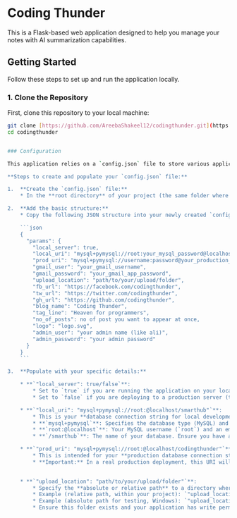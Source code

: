# Coding Thunder 

This is a Flask-based web application designed to help you manage your notes with AI summarization capabilities.

## Getting Started

Follow these steps to set up and run the application locally.

### 1. Clone the Repository

First, clone this repository to your local machine:

```bash
git clone [https://github.com/AreebaShakeel12/codingthunder.git](https://github.com/AreebaShakeel12/codingthunder.git)
cd codingthunder


### Configuration

This application relies on a `config.json` file to store various application settings, including sensitive API keys and database connection details. For security reasons, this file is **NOT** included in the repository (it's listed in `.gitignore`) and should never be committed to version control.

**Steps to create and populate your `config.json` file:**

1.  **Create the `config.json` file:**
    * In the **root directory** of your project (the same folder where `app.py` and `requirements.txt` are located), create a new file named exactly `config.json`.

2.  **Add the basic structure:**
    * Copy the following JSON structure into your newly created `config.json` file. This defines the `params` object which holds all your configuration variables:

    ```json
    {
      "params": {
        "local_server": true,
        "local_uri": "mysql+pymysql://root:your_mysql_password@localhost/codingthunder",
        "prod_uri": "mysql+pymysql://username:password@your_production_db_host/your_prod_db",
        "gmail_user": "your_gmail_username",
        "gmail_password": "your_gmail_app_password",
        "upload_location": "path/to/your/upload/folder",
        "fb_url": "https://facebook.com/codingthunder",
        "tw_url": "https://twitter.com/codingthunder",
        "gh_url": "https://github.com/codingthunder",
        "blog_name": "Coding Thunder",
        "tag_line": "Heaven for programmers",
        "no_of_posts": no of post you want to appear at once,
        "logo": "logo.svg",
        "admin_user": "your admin name (like ali)",
        "admin_password": "your admin password"
      }
    }
    ```

3.  **Populate with your specific details:**

    * **`"local_server": true/false`**:
        * Set to `true` if you are running the application on your local machine for development.
        * Set to `false` if you are deploying to a production server (though typically, this might be handled by environment variables in a production setup).

    * **`"local_uri": "mysql+pymysql://root:@localhost/smarthub"`**:
        * This is your **database connection string for local development**.
        * **`mysql+pymysql`**: Specifies the database type (MySQL) and the Python driver (`pymysql`).
        * **`root:@localhost`**: Your MySQL username (`root`) and an empty password (`:` before `@`). Replace `root` with your actual MySQL username if different. If you have a password for your MySQL user, it would be `username:password@localhost`.
        * **`/smarthub`**: The name of your database. Ensure you have a database named `smarthub` created in your MySQL server, or change this to your desired database name.

    * **`"prod_uri": "mysql+pymysql://root:@localhost/codingthunder"`**:
        * This is intended for your **production database connection string**.
        * **Important:** In a real production deployment, this URI will be different (e.g., pointing to a cloud database service) and should ideally be managed via **environment variables** on your hosting platform, not hardcoded here. For a truly production setup, you would likely remove this from `config.json` and use `os.environ.get('DATABASE_URL_PROD')` in your Flask app.

    
    * **`"upload_location": "path/to/your/upload/folder"`**:
        * Specify the **absolute or relative path** to a directory where files (if your application handles uploads) will be stored.
        * Example (relative path, within your project): `"upload_location": "static/uploads"`
        * Example (absolute path for testing, Windows): `"upload_location": "C:\\Users\\YourUser\\Desktop\\flask\\taskmanager\\uploads"` (Note the double backslashes for Windows paths in JSON).
        * Ensure this folder exists and your application has write permissions to it.

